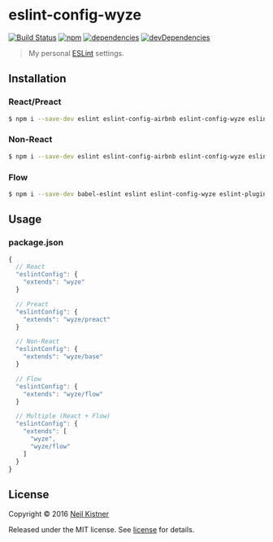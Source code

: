 # eslint-config-wyze

[![Build Status][travis-image]][travis-url]
[![npm][npm-image]][npm-url]
[![dependencies][deps-image]][deps-url]
[![devDependencies][depsdev-image]][depsdev-url]

> My personal [ESLint](//github.com/eslint/eslint) settings.

## Installation

### React/Preact

```sh
$ npm i --save-dev eslint eslint-config-airbnb eslint-config-wyze eslint-plugin-import eslint-plugin-jsx-a11y eslint-plugin-react eslint-plugin-wyze
```

### Non-React

```sh
$ npm i --save-dev eslint eslint-config-airbnb eslint-config-wyze eslint-plugin-import eslint-plugin-wyze
```

### Flow

```sh
$ npm i --save-dev babel-eslint eslint eslint-config-wyze eslint-plugin-flowtype
```

## Usage

### package.json

```js
{
  // React
  "eslintConfig": {
    "extends": "wyze"
  }

  // Preact
  "eslintConfig": {
    "extends": "wyze/preact"
  }

  // Non-React
  "eslintConfig": {
    "extends": "wyze/base"
  }

  // Flow
  "eslintConfig": {
    "extends": "wyze/flow"
  }

  // Multiple (React + Flow)
  "eslintConfig": {
    "extends": [
      "wyze",
      "wyze/flow"
    ]
  }
}
```

## License

Copyright © 2016 [Neil Kistner](//github.com/wyze)

Released under the MIT license. See [license](license) for details.

[travis-image]: https://img.shields.io/travis/wyze/eslint-config-wyze.svg?style=flat-square
[travis-url]: https://travis-ci.org/wyze/eslint-config-wyze

[npm-image]: https://img.shields.io/npm/v/eslint-config-wyze.svg?style=flat-square
[npm-url]: https://npmjs.com/package/eslint-config-wyze

[deps-image]: https://img.shields.io/david/wyze/eslint-config-wyze.svg?style=flat-square
[deps-url]: https://david-dm.org/wyze/eslint-config-wyze

[depsdev-image]: https://img.shields.io/david/dev/wyze/eslint-config-wyze.svg?style=flat-square
[depsdev-url]: https://david-dm.org/wyze/eslint-config-wyze#info=devDependencies
